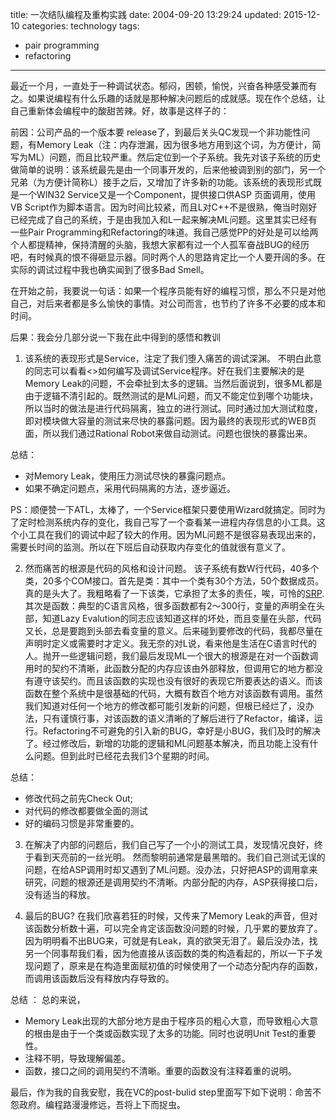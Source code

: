 title: 一次结队编程及重构实践
date: 2004-09-20 13:29:24
updated: 2015-12-10
categories: technology
tags: 
- pair programming
- refactoring
---

最近一个月，一直处于一种调试状态。郁闷，困顿，愉悦，兴奋各种感受兼而有之。如果说编程有什么乐趣的话就是那种解决问题后的成就感。现在作个总结，让自己重新体会编程中的酸甜苦辣。<!--more-->好，故事是这样子的：

前因：公司产品的一个版本要 release了，到最后关头QC发现一个非功能性问题，有Memory Leak（注：内存泄漏，因为很多地方用到这个词，为方便计，简写为ML）问题，而且比较严重。然后定位到一个子系统。我先对该子系统的历史做简单的说明：该系统最先是由一个同事开发的，后来他被调到别的部门，另一个兄弟（为方便计简称L）接手之后，又增加了许多新的功能。该系统的表现形式既是一个WIN32 Service又是一个Component，提供接口供ASP 页面调用，使用VB Script作为脚本语言。因为时间比较紧，而且L对C++不是很熟，俺当时刚好已经完成了自己的系统，于是由我加入和L一起来解决ML问题。这里其实已经有一些Pair Programming和Refactoring的味道。我自己感觉PP的好处是可以给两个人都提精神，保持清醒的头脑，我想大家都有过一个人孤军奋战BUG的经历吧，有时候真的恨不得砸显示器。同时两个人的思路肯定比一个人要开阔的多。在实际的调试过程中我也确实闻到了很多Bad Smell。

在开始之前，我要说一句话：如果一个程序员能有好的编程习惯，那么不只是对他自己，对后来者都是多么愉快的事情。对公司而言，也节约了许多不必要的成本和时间。

后果：我会分几部分说一下我在此中得到的感悟和教训

1. 该系统的表现形式是Service，注定了我们堕入痛苦的调试深渊。
不明白此意的同志可以看看<<Programming Server-Side Application  for WIN2k>>如何编写及调试Service程序。好在我们主要解决的是Memory Leak的问题，不会牵扯到太多的逻辑。当然后面说到，很多ML都是由于逻辑不清引起的。既然测试的是ML问题，而又不能定位到哪个功能块，所以当时的做法是进行代码隔离，独立的进行测试。同时通过加大测试粒度，即对模块做大容量的测试来尽快的暴露问题。因为最终的表现形式的WEB页面，所以我们通过Rational Robot来做自动测试。问题也很快的暴露出来。

总结：
- 对Memory Leak，使用压力测试尽快的暴露问题点。
- 如果不确定问题点，采用代码隔离的方法，逐步逼近。

PS：顺便赞一下ATL，太棒了，一个Service框架只要使用Wizard就搞定。同时为了定时检测系统内存的变化，我自己写了一个查看某一进程内存信息的小工具。这个小工具在我们的调试中起了较大的作用。因为ML问题不是很容易表现出来的，需要长时间的监测。所以在下班后自动获取内存变化的值就很有意义了。

2. 然而痛苦的根源是代码的风格和设计问题。
该子系统有数W行代码，40多个类，20多个COM接口。首先是类：其中一个类有30个方法，50个数据成员。真的是头大了。我粗略看了一下该类，它承担了太多的责任，唉，可怜的[SRP](http://en.wikipedia.org/wiki/Single_responsibility_principle). 其次是函数：典型的C语言风格，很多函数都有2～300行，变量的声明全在头部，知道Lazy Evalution的同志应该知道这样的坏处，而且变量在头部，代码又长，总是要跑到头部去看变量的意义。后来碰到要修改的代码，我都尽量在声明时定义或需要时才定义。我无奈的对L说，看来他是生活在C语言时代的人。抛开一些逻辑问题，我们最后发现ML一个很大的根源是在对一个函数调用时的契约不清晰，此函数分配的内存应该由外部释放，但调用它的地方都没有遵守该契约。而且该函数的实现也没有很好的表现它所要表达的语义。而该函数在整个系统中是很基础的代码，大概有数百个地方对该函数有调用。虽然我们知道对任何一个地方的修改都可能引发新的问题，但根已经烂了，没办法，只有谨慎行事，对该函数的语义清晰的了解后进行了Refactor，编译，运行。Refactoring不可避免的引入新的BUG，幸好是小BUG，我们及时的解决了。经过修改后，新增的功能的逻辑和ML问题基本解决，而且功能上没有什么问题。但到此时已经花去我们3个星期的时间。

总结： 
- 修改代码之前先Check Out; 
- 对代码的修改都要做全面的测试
- 好的编码习惯是非常重要的。

3. 在解决了内部的问题后，我们自己写了一个小的测试工具，发现情况良好，终于看到天亮前的一丝光明。
然而黎明前通常是最黑暗的。我们自己测试无误的问题，在给ASP调用时却又遇到了ML问题。没办法，只好把ASP的调用拿来研究，问题的根源还是调用契约不清晰。内部分配的内存，ASP获得接口后，没有适当的释放。

4. 最后的BUG?
在我们欣喜若狂的时候，又传来了Memory Leak的声音，但对该函数分析数十遍，可以完全肯定该函数没问题的时候，几乎累的要放弃了。因为明明看不出BUG来，可就是有Leak，真的欲哭无泪了。最后没办法，找另一个同事帮我们看，因为他直接从该函数的类的构造看起的，所以一下子发现问题了，原来是在构造里面赋初值的时候使用了一个动态分配内存的函数，而调用该函数后没有释放内存导致的。

总结 ： 总的来说，
- Memory Leak出现的大部分地方是由于程序员的粗心大意，而导致粗心大意的根由是由于一个类或函数实现了太多的功能。同时也说明Unit Test的重要性。
- 注释不明，导致理解偏差。
- 函数，接口之间的调用契约不清晰。重要的函数没有注释着重的说明。

最后，作为我的自我安慰，我在VC的post-bulid step里面写下如下说明：命苦不怨政府。编程路漫漫修远，吾将上下而捉虫。
